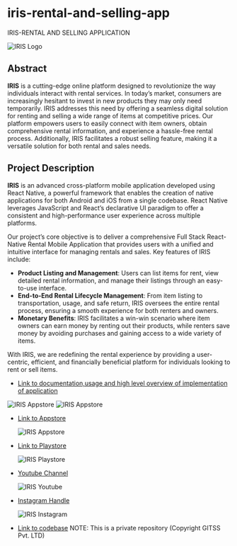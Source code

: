 # iris-rental-and-selling-app
IRIS-RENTAL AND SELLING APPLICATION

![IRIS Logo](iris-logo.png)

## Abstract

**IRIS** is a cutting-edge online platform designed to revolutionize the way individuals interact with rental services. In today’s market, consumers are increasingly hesitant to invest in new products they may only need temporarily. IRIS addresses this need by offering a seamless digital solution for renting and selling a wide range of items at competitive prices. Our platform empowers users to easily connect with item owners, obtain comprehensive rental information, and experience a hassle-free rental process. Additionally, IRIS facilitates a robust selling feature, making it a versatile solution for both rental and sales needs.

## Project Description

**IRIS** is an advanced cross-platform mobile application developed using React Native, a powerful framework that enables the creation of native applications for both Android and iOS from a single codebase. React Native leverages JavaScript and React’s declarative UI paradigm to offer a consistent and high-performance user experience across multiple platforms.

Our project’s core objective is to deliver a comprehensive Full Stack React-Native Rental Mobile Application that provides users with a unified and intuitive interface for managing rentals and sales. Key features of IRIS include:

- **Product Listing and Management**: Users can list items for rent, view detailed rental information, and manage their listings through an easy-to-use interface.
- **End-to-End Rental Lifecycle Management**: From item listing to transportation, usage, and safe return, IRIS oversees the entire rental process, ensuring a smooth experience for both renters and owners.
- **Monetary Benefits**: IRIS facilitates a win-win scenario where item owners can earn money by renting out their products, while renters save money by avoiding purchases and gaining access to a wide variety of items.

With IRIS, we are redefining the rental experience by providing a user-centric, efficient, and financially beneficial platform for individuals looking to rent or sell items.



- [Link to documentation,usage and high level overview of implementation of application](https://docs.google.com/presentation/d/1iarKGYNGbCdwuBkBzp2qBsb-atlJVlDTnfl998O4iXU/edit?usp=sharing)

![IRIS Appstore](iris-add-item-flow.png)
![IRIS Appstore](add-item-flow-2.png)


- [Link to Appstore](https://apps.apple.com/in/app/iris-rental-and-selling/id1664124763)


  ![IRIS Appstore](iris-app-store-preview.png)


  
- [Link to Playstore](https://play.google.com/store/apps/details?id=com.irisrs)

  
  ![IRIS Playstore](iris-listing-on-playstore.png)

  
- [Youtube Channel](https://www.youtube.com/@IRISRentalAndSelling)

  
  ![IRIS Youtube](iris-youtube-channel.png)

  
- [Instagram Handle](https://www.instagram.com/irisapp.india/?igsh=MzRlODBiNWFlZA%3D%3D)

  
  ![IRIS Instagram](iris-instagram-handle.png)

  
- [Link to codebase](https://github.com/iris-gk/iris) NOTE: This is a private repository (Copyright GITSS Pvt. LTD)
